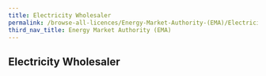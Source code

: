 ```yaml
---
title: Electricity Wholesaler
permalink: /browse-all-licences/Energy-Market-Authority-(EMA)/Electricity-Wholesaler
third_nav_title: Energy Market Authority (EMA)
---
```

## Electricity Wholesaler
